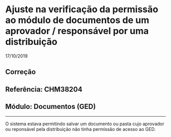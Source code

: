 # Ajuste na verificação da permissão ao módulo de documentos de um aprovador / responsável por uma distribuição
17/10/2019
## Correção
## Referência: CHM38204
## Módulo: Documentos (GED)
***

O sistema estava permitindo salvar um documento ou pasta cujo aprovador ou reponsável pela distribuição não tinha permissão de acesso ao GED.

